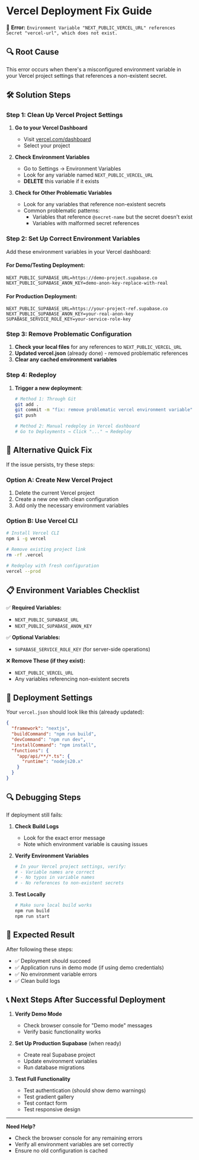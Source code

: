 # Vercel Deployment Fix Guide

🚨 **Error:** `Environment Variable "NEXT_PUBLIC_VERCEL_URL" references Secret "vercel-url", which does not exist.`

## 🔍 Root Cause

This error occurs when there's a misconfigured environment variable in your Vercel project settings that references a non-existent secret.

## 🛠️ Solution Steps

### Step 1: Clean Up Vercel Project Settings

1. **Go to your Vercel Dashboard**
   - Visit [vercel.com/dashboard](https://vercel.com/dashboard)
   - Select your project

2. **Check Environment Variables**
   - Go to Settings → Environment Variables
   - Look for any variable named `NEXT_PUBLIC_VERCEL_URL`
   - **DELETE** this variable if it exists

3. **Check for Other Problematic Variables**
   - Look for any variables that reference non-existent secrets
   - Common problematic patterns:
     - Variables that reference `@secret-name` but the secret doesn't exist
     - Variables with malformed secret references

### Step 2: Set Up Correct Environment Variables

Add these environment variables in your Vercel dashboard:

#### For Demo/Testing Deployment:
```
NEXT_PUBLIC_SUPABASE_URL=https://demo-project.supabase.co
NEXT_PUBLIC_SUPABASE_ANON_KEY=demo-anon-key-replace-with-real
```

#### For Production Deployment:
```
NEXT_PUBLIC_SUPABASE_URL=https://your-project-ref.supabase.co
NEXT_PUBLIC_SUPABASE_ANON_KEY=your-real-anon-key
SUPABASE_SERVICE_ROLE_KEY=your-service-role-key
```

### Step 3: Remove Problematic Configuration

1. **Check your local files** for any references to `NEXT_PUBLIC_VERCEL_URL`
2. **Updated vercel.json** (already done) - removed problematic references
3. **Clear any cached environment variables**

### Step 4: Redeploy

1. **Trigger a new deployment**:
   ```bash
   # Method 1: Through Git
   git add .
   git commit -m "fix: remove problematic vercel environment variable"
   git push

   # Method 2: Manual redeploy in Vercel dashboard
   # Go to Deployments → Click "..." → Redeploy
   ```

## 🔧 Alternative Quick Fix

If the issue persists, try these steps:

### Option A: Create New Vercel Project
1. Delete the current Vercel project
2. Create a new one with clean configuration
3. Add only the necessary environment variables

### Option B: Use Vercel CLI
```bash
# Install Vercel CLI
npm i -g vercel

# Remove existing project link
rm -rf .vercel

# Redeploy with fresh configuration
vercel --prod
```

## 📋 Environment Variables Checklist

✅ **Required Variables:**
- `NEXT_PUBLIC_SUPABASE_URL`
- `NEXT_PUBLIC_SUPABASE_ANON_KEY`

✅ **Optional Variables:**
- `SUPABASE_SERVICE_ROLE_KEY` (for server-side operations)

❌ **Remove These (if they exist):**
- `NEXT_PUBLIC_VERCEL_URL`
- Any variables referencing non-existent secrets

## 🎯 Deployment Settings

Your `vercel.json` should look like this (already updated):

```json
{
  "framework": "nextjs",
  "buildCommand": "npm run build",
  "devCommand": "npm run dev",
  "installCommand": "npm install",
  "functions": {
    "app/api/**/*.ts": {
      "runtime": "nodejs20.x"
    }
  }
}
```

## 🔍 Debugging Steps

If deployment still fails:

1. **Check Build Logs**
   - Look for the exact error message
   - Note which environment variable is causing issues

2. **Verify Environment Variables**
   ```bash
   # In your Vercel project settings, verify:
   # - Variable names are correct
   # - No typos in variable names
   # - No references to non-existent secrets
   ```

3. **Test Locally**
   ```bash
   # Make sure local build works
   npm run build
   npm run start
   ```

## 🚀 Expected Result

After following these steps:
- ✅ Deployment should succeed
- ✅ Application runs in demo mode (if using demo credentials)
- ✅ No environment variable errors
- ✅ Clean build logs

## 📞 Next Steps After Successful Deployment

1. **Verify Demo Mode**
   - Check browser console for "Demo mode" messages
   - Verify basic functionality works

2. **Set Up Production Supabase** (when ready)
   - Create real Supabase project
   - Update environment variables
   - Run database migrations

3. **Test Full Functionality**
   - Test authentication (should show demo warnings)
   - Test gradient gallery
   - Test contact form
   - Test responsive design

---

**Need Help?** 
- Check the browser console for any remaining errors
- Verify all environment variables are set correctly
- Ensure no old configuration is cached